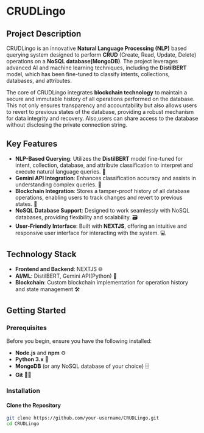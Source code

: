 # CRUDLingo

## Project Description
CRUDLingo is an innovative **Natural Language Processing (NLP)** based querying system designed to perform **CRUD** (Create, Read, Update, Delete) operations on a **NoSQL database(MongoDB)**. The project leverages advanced AI and machine learning techniques, including the **DistilBERT** model, which has been fine-tuned to classify intents, collections, databases, and attributes.

The core of CRUDLingo integrates **blockchain technology** to maintain a secure and immutable history of all operations performed on the database. This not only ensures transparency and accountability but also allows users to revert to previous states of the database, providing a robust mechanism for data integrity and recovery. Also,users can share access to the database without disclosing the private connection string.

## Key Features
- **NLP-Based Querying**: Utilizes the **DistilBERT** model fine-tuned for intent, collection, database, and attribute classification to interpret and execute natural language queries. 🧠
- **Gemini API Integration**: Enhances classification accuracy and assists in understanding complex queries. 🌟
- **Blockchain Integration**: Stores a tamper-proof history of all database operations, enabling users to track changes and revert to previous states. 🔗
- **NoSQL Database Support**: Designed to work seamlessly with NoSQL databases, providing flexibility and scalability. 🗃️
- **User-Friendly Interface**: Built with **NEXTJS**, offering an intuitive and responsive user interface for interacting with the system. 💻

## Technology Stack
- **Frontend and Backend**: NEXTJS 🌐
- **AI/ML**: DistilBERT, Gemini API(Python) 🤖
- **Blockchain**: Custom blockchain implementation for operation history and state management 🛠️

## Getting Started

### Prerequisites
Before you begin, ensure you have the following installed:

- **Node.js** and **npm** ⚙️
- **Python 3.x** 🐍
- **MongoDB** (or any NoSQL database of your choice) 🗄️
- **Git** 🧑‍💻

### Installation

#### Clone the Repository

```bash
git clone https://github.com/your-username/CRUDLingo.git
cd CRUDLingo
